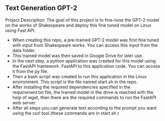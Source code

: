 ## Text Generation GPT-2
Project Description:
The goal of this project is to fine-tune the GPT-2 model on the works of Shakespeare and deploy this fine tuned model on Linux using Fast API. 

- When creating this repo, a pre-trained GPT-2 model was first fine tuned with input from Shakespeare works. You can access this input from the data folder.
- This trained model was then saved in Google Drive for later use.
- In the next step, a python application was created for this model using the FastAPI framework. FastAPI to this application code. You can access it from the py file.
- Then a bash script was created to run this application in the Linux environment. This script is the file named start.sh in the repo.
- After installing the required dependencies specified in the requirement.txt file, the trained model in the drive is reached with the help of wget, then there are the required commands to run the FastAPI web server. 
- After all steps you can generate text according to the prompt you want using the curl tool.(these commands are in start.sh )
